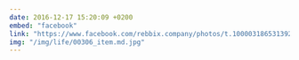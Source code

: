 ```yaml
---
date: 2016-12-17 15:20:09 +0200
embed: "facebook"
link: "https://www.facebook.com/rebbix.company/photos/t.100003186531392/656970347761580/?type=3&theater"
img: "/img/life/00306_item.md.jpg"
---
```

